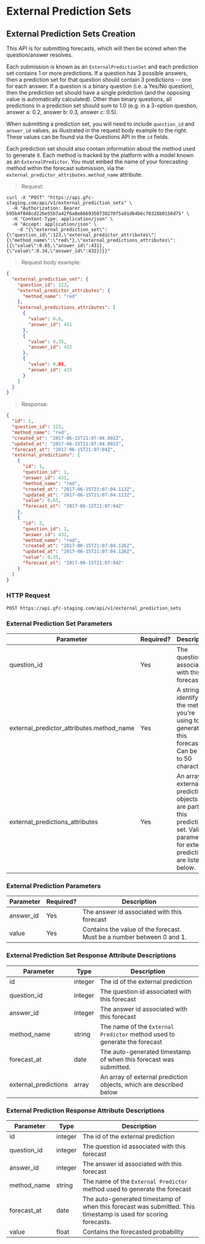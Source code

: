 
# External Prediction Sets

## External Prediction Sets Creation

This API is for submitting forecasts, which will then be scored when the question/answer resolves.

Each submission is known as an `ExternalPredictionSet` and each prediction set contains 1 or more predictions. If a question has 3 possible answers, then a prediction set for that question should contain 3 predictions -- one for each answer. If a question is a binary question (i.e. a Yes/No question), then the prediction set should have a single prediction (and the opposing value is automatically calculated). Other than binary questions, all predictions in a prediction set should sum to 1.0 (e.g. in a 3-option question, answer a: 0.2, answer b: 0.3, answer c: 0.5).

When submitting a prediction set, you will need to include `question_id` and `answer_id` values, as illustrated in the request body example to the right. These values can be found via the Questions API in the `id` fields.

Each prediction set should also contain information about the method used to generate it. Each method is tracked by the platform with a model known as an `ExternalPredictor`. You must embed the name of your forecasting method within the forecast submission, via the `external_predictor_attributes.method_name` attribute.


> Request:

```shell
curl -X "POST" "https://api.gfc-staging.com/api/v1/external_prediction_sets" \
  -H "Authorization: Bearer b95b4f848cd226e55b7a42f6a8e8669350730270f5a91d64b6c70328b0156d75" \
  -H "Content-Type: application/json" \
  -H "Accept: application/json" \
	-d "{\"external_prediction_set\":{\"question_id\":123,\"external_predictor_attributes\":{\"method_name\":\"red\"},\"external_predictions_attributes\":[{\"value\":0.65,\"answer_id\":431},{\"value\":0.34,\"answer_id\":432}]}}"
```

> Request body example:

```json
{
  "external_prediction_set": {
    "question_id": 123,
    "external_predictor_attributes": {
      "method_name": "red"
    },
    "external_predictions_attributes": [
      {
        "value": 0.6,
        "answer_id": 431
      },
      {
        "value": 0.35,
        "answer_id": 432
      },
      {
        "value": 0.05,
        "answer_id": 433
      }
    ]
  }
}
```


> Response:

```json
{
  "id": 1,
  "question_id": 123,
  "method_name": "red",
  "created_at": "2017-06-15T21:07:04.092Z",
  "updated_at": "2017-06-15T21:07:04.092Z",
  "forecast_at": "2017-06-15T21:07:04Z",
  "external_predictions": [
    {
      "id": 1,
      "question_id": 1,
      "answer_id": 431,
      "method_name": "red",
      "created_at": "2017-06-15T21:07:04.113Z",
      "updated_at": "2017-06-15T21:07:04.113Z",
      "value": 0.65,
      "forecast_at": "2017-06-15T21:07:04Z"
    },
    {
      "id": 2,
      "question_id": 1,
      "answer_id": 432,
      "method_name": "red",
      "created_at": "2017-06-15T21:07:04.126Z",
      "updated_at": "2017-06-15T21:07:04.126Z",
      "value": 0.35,
      "forecast_at": "2017-06-15T21:07:04Z"
    }
  ]
}
```

### HTTP Request

`POST https://api.gfc-staging.com/api/v1/external_prediction_sets`


### External Prediction Set Parameters

Parameter | Required? | Description
--------- | --------- | -----------
question_id | Yes | The question id associated with this forecast.
external_predictor_attributes.method_name | Yes | A string identifying the method you're using to generate this forecast. Can be up to 50 characters.
external_predictions_attributes | Yes | An array of external prediction objects that are part of this prediction set. Valid parameters for external predictions are listed below.


### External Prediction Parameters

Parameter | Required? | Description
--------- | --------- | -----------
answer_id | Yes | The answer id associated with this forecast
value | Yes | Contains the value of the forecast. Must be a number between 0 and 1.


### External Prediction Set Response Attribute Descriptions

Parameter | Type | Description
--------- | ------- | -----------
id | integer | The id of the external prediction
question_id | integer | The question id associated with this forecast
answer_id | integer | The answer id associated with this forecast
method_name | string | The name of the `External Predictor` method used to generate the forecast
forecast_at | date | The auto-generated timestamp of when this forecast was submitted.
external_predictions | array | An array of external prediction objects, which are described below


### External Prediction Response Attribute Descriptions

Parameter | Type | Description
--------- | ------- | -----------
id | integer | The id of the external prediction
question_id | integer | The question id associated with this forecast
answer_id | integer | The answer id associated with this forecast
method_name | string | The name of the `External Predictor` method used to generate the forecast
forecast_at | date | The auto-generated timestamp of when this forecast was submitted. This timestamp is used for scoring forecasts.
value | float | Contains the forecasted probability

